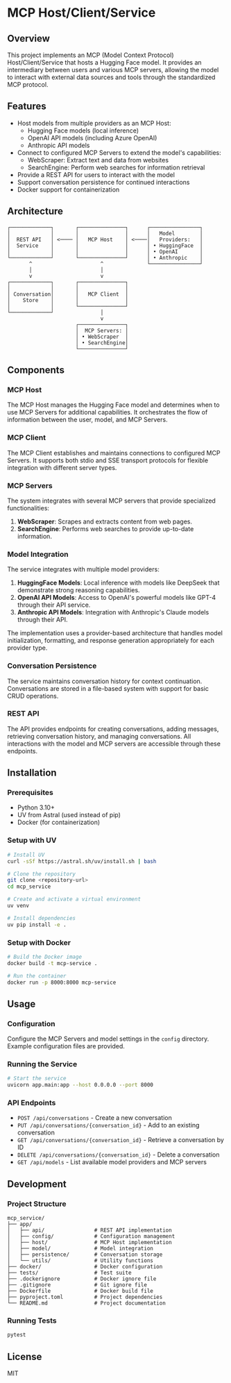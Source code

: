 # MCP Host/Client/Service

## Overview

This project implements an MCP (Model Context Protocol) Host/Client/Service that hosts a Hugging Face model. It provides an intermediary between users and various MCP servers, allowing the model to interact with external data sources and tools through the standardized MCP protocol.

## Features

- Host models from multiple providers as an MCP Host:
  - Hugging Face models (local inference)
  - OpenAI API models (including Azure OpenAI)
  - Anthropic API models
- Connect to configured MCP Servers to extend the model's capabilities:
  - WebScraper: Extract text and data from websites
  - SearchEngine: Perform web searches for information retrieval
- Provide a REST API for users to interact with the model
- Support conversation persistence for continued interactions
- Docker support for containerization

## Architecture

```
┌─────────────┐       ┌───────────────┐      ┌────────────────┐
│             │       │               │      │   Model        │
│  REST API   │ <──── │   MCP Host    │ <────│   Providers:   │
│  Service    │       │               │      │ • HuggingFace  │
│             │       │               │      │ • OpenAI       │
└─────────────┘       └───────────────┘      │ • Anthropic    │
       ^                      ^              └────────────────┘
       │                      │
       v                      v
┌─────────────┐       ┌───────────────┐
│             │       │               │
│ Conversation│       │   MCP Client  │
│    Store    │       │               │
│             │       └───────────────┘
└─────────────┘               │
                              v
                      ┌───────────────┐
                      │  MCP Servers: │
                      │ • WebScraper  │
                      │ • SearchEngine│
                      └───────────────┘
```

## Components

### MCP Host

The MCP Host manages the Hugging Face model and determines when to use MCP Servers for additional capabilities. It orchestrates the flow of information between the user, model, and MCP Servers.

### MCP Client

The MCP Client establishes and maintains connections to configured MCP Servers. It supports both stdio and SSE transport protocols for flexible integration with different server types.

### MCP Servers

The system integrates with several MCP servers that provide specialized functionalities:

1. **WebScraper**: Scrapes and extracts content from web pages.
2. **SearchEngine**: Performs web searches to provide up-to-date information.

### Model Integration

The service integrates with multiple model providers:

1. **HuggingFace Models**: Local inference with models like DeepSeek that demonstrate strong reasoning capabilities.
2. **OpenAI API Models**: Access to OpenAI's powerful models like GPT-4 through their API service.
3. **Anthropic API Models**: Integration with Anthropic's Claude models through their API.

The implementation uses a provider-based architecture that handles model initialization, formatting, and response generation appropriately for each provider type.

### Conversation Persistence

The service maintains conversation history for context continuation. Conversations are stored in a file-based system with support for basic CRUD operations.

### REST API

The API provides endpoints for creating conversations, adding messages, retrieving conversation history, and managing conversations. All interactions with the model and MCP servers are accessible through these endpoints.

## Installation

### Prerequisites

- Python 3.10+
- UV from Astral (used instead of pip)
- Docker (for containerization)

### Setup with UV

```bash
# Install UV
curl -sSf https://astral.sh/uv/install.sh | bash

# Clone the repository
git clone <repository-url>
cd mcp_service

# Create and activate a virtual environment
uv venv

# Install dependencies
uv pip install -e .
```

### Setup with Docker

```bash
# Build the Docker image
docker build -t mcp-service .

# Run the container
docker run -p 8000:8000 mcp-service
```

## Usage

### Configuration

Configure the MCP Servers and model settings in the `config` directory. Example configuration files are provided.

### Running the Service

```bash
# Start the service
uvicorn app.main:app --host 0.0.0.0 --port 8000
```

### API Endpoints

- `POST /api/conversations` - Create a new conversation
- `PUT /api/conversations/{conversation_id}` - Add to an existing conversation
- `GET /api/conversations/{conversation_id}` - Retrieve a conversation by ID
- `DELETE /api/conversations/{conversation_id}` - Delete a conversation
- `GET /api/models` - List available model providers and MCP servers

## Development

### Project Structure

```
mcp_service/
├── app/
│   ├── api/                # REST API implementation
│   ├── config/             # Configuration management
│   ├── host/               # MCP Host implementation
│   ├── model/              # Model integration
│   ├── persistence/        # Conversation storage
│   └── utils/              # Utility functions
├── docker/                 # Docker configuration
├── tests/                  # Test suite
├── .dockerignore           # Docker ignore file
├── .gitignore              # Git ignore file
├── Dockerfile              # Docker build file
├── pyproject.toml          # Project dependencies
└── README.md               # Project documentation
```

### Running Tests

```bash
pytest
```

## License

MIT

